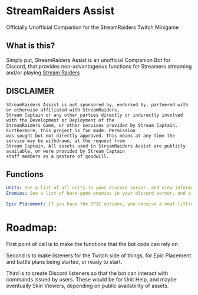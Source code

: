 # StreamRaiders Assist
Officially Unofficial Companion for the StreamRaiders Twitch Minigame

## What is this?
Simply put, StreamRaiders Assist is an unofficial Companion Bot for Discord, that provides non-advantageous functions for Streamers streaming and/or playing [Stream Raiders](https://streamraiders.com/game/)

## DISCLAIMER
```
StreamRaiders Assist is not sponsored by, endorsed by, partnered with or otherwise affiliated with StreamRaiders, 
Stream Captain or any other parties directly or indirectly involved with the Development or Deployment of the 
StreamRaiders Game, or other services provided by Stream Captain. Furthermore, this project is fan made. Permission 
was sought but not directly approved. This means at any time the service may be withdrawn, at the request from 
Stream Captain. All assets used in StreamRaiders Assist are publicly available, or were provided by Stream Captain 
staff members as a gesture of goodwill.
```


## Functions

```YAML
Units: See a list of all units in your discord server, and view information on specific units
Enemies: See a list of base-game enemies in your discord server, and view information on specific enemies

Epic Placement: If you have the EPIC options, you receive a neat little embed in your discord server whenever somebody places an Epic unit on your battlefield
```

# Roadmap:

First point of call is to make the functions that the bot code can rely on

Second is to make listeners for the Twitch side of things, for Epic Placement and battle plans being started, or ready to start. 

Third is to create Discord listeners so that the bot can interact with commands issued by users. These would be for Unit Help, and maybe eventually Skin Viewers, depending on public availability of assets. 

